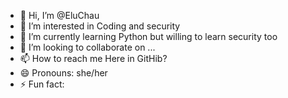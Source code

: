 - 👋 Hi, I’m @EluChau
- 👀 I’m interested in Coding and security
- 🌱 I’m currently learning Python but willing to learn security too
- 💞️ I’m looking to collaborate on ...
- 📫 How to reach me Here in GitHib? 
- 😄 Pronouns: she/her
- ⚡ Fun fact: 

<!---
EluChau/EluChau is a ✨ special ✨ repository because its `README.md` (this file) appears on your GitHub profile.
You can click the Preview link to take a look at your changes.
--->
